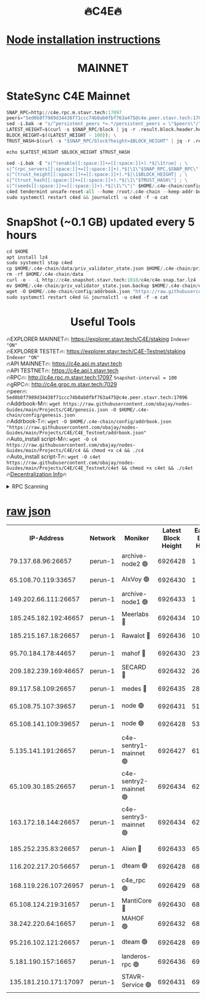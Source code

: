 <h1 align="center"> 🔥C4E🔥</h1>

[Node installation instructions](https://github.com/obajay/nodes-Guides/tree/main/Projects/C4E)
=

<h1 align="center"> MAINNET</h1>

# StateSync C4E Mainnet
```python
SNAP_RPC=http://c4e.rpc.m.stavr.tech:17097
peers="5ed0b8f7989d34438f71ccc74b0ab0fbf763a475@c4e.peer.stavr.tech:17096"
sed -i.bak -e "s/^persistent_peers *=.*/persistent_peers = \"$peers\"/" $HOME/.c4e-chain/config/config.toml
LATEST_HEIGHT=$(curl -s $SNAP_RPC/block | jq -r .result.block.header.height); \
BLOCK_HEIGHT=$((LATEST_HEIGHT - 100)); \
TRUST_HASH=$(curl -s "$SNAP_RPC/block?height=$BLOCK_HEIGHT" | jq -r .result.block_id.hash)

echo $LATEST_HEIGHT $BLOCK_HEIGHT $TRUST_HASH

sed -i.bak -E "s|^(enable[[:space:]]+=[[:space:]]+).*$|\1true| ; \
s|^(rpc_servers[[:space:]]+=[[:space:]]+).*$|\1\"$SNAP_RPC,$SNAP_RPC\"| ; \
s|^(trust_height[[:space:]]+=[[:space:]]+).*$|\1$BLOCK_HEIGHT| ; \
s|^(trust_hash[[:space:]]+=[[:space:]]+).*$|\1\"$TRUST_HASH\"| ; \
s|^(seeds[[:space:]]+=[[:space:]]+).*$|\1\"\"|" $HOME/.c4e-chain/config/config.toml
c4ed tendermint unsafe-reset-all --home /root/.c4e-chain --keep-addr-book
sudo systemctl restart c4ed && journalctl -u c4ed -f -o cat
```
# SnapShot (~0.1 GB) updated every 5 hours
```python
cd $HOME
apt install lz4
sudo systemctl stop c4ed
cp $HOME/.c4e-chain/data/priv_validator_state.json $HOME/.c4e-chain/priv_validator_state.json.backup
rm -rf $HOME/.c4e-chain/data
curl -o - -L http://c4e.snapshot.stavr.tech:1018/c4e/c4e-snap.tar.lz4 | lz4 -c -d - | tar -x -C $HOME/.c4e-chain --strip-components 2
mv $HOME/.c4e-chain/priv_validator_state.json.backup $HOME/.c4e-chain/data/priv_validator_state.json
wget -O $HOME/.c4e-chain/config/addrbook.json "https://raw.githubusercontent.com/obajay/nodes-Guides/main/Projects/C4E/addrbook.json"
sudo systemctl restart c4ed && journalctl -u c4ed -f -o cat
```
 <h1 align="center"> Useful Tools</h1>

🔥EXPLORER MAINNET🔥:  https://explorer.stavr.tech/C4E/staking            `Indexer "ON"` \
🔥EXPLORER TESTET🔥:   https://explorer.stavr.tech/C4E-Testnet/staking     `Indexer "ON"` \
🔥API MAINNET🔥:       https://c4e.api.m.stavr.tech \
🔥API TESTNET🔥:       https://c4e.api.t.stavr.tech \
🔥RPC🔥:               http://c4e.rpc.m.stavr.tech:17097                  `Snapshot-interval = 100` \
🔥gRPC🔥:              http://c4e.grpc.m.stavr.tech:7029 \
🔥peer🔥:              `5ed0b8f7989d34438f71ccc74b0ab0fbf763a475@c4e.peer.stavr.tech:17096` \
🔥Addrbook-M🔥:    ```wget https://raw.githubusercontent.com/obajay/nodes-Guides/main/Projects/C4E/genesis.json -O $HOME/.c4e-chain/config/genesis.json``` \
🔥Addrbook-T🔥:    ```wget -O $HOME/.c4e-chain/config/addrbook.json "https://raw.githubusercontent.com/obajay/nodes-Guides/main/Projects/C4E/C4E_Testnet/addrbook.json"``` \
🔥Auto_install script-M🔥: ```wget -O c4 https://raw.githubusercontent.com/obajay/nodes-Guides/main/Projects/C4E/c4 && chmod +x c4 && ./c4``` \
🔥Auto_install script-T🔥: ```wget -O c4et https://raw.githubusercontent.com/obajay/nodes-Guides/main/Projects/C4E/C4E_Testnet/c4et && chmod +x c4et && ./c4et``` \
🔥[Decentralization Info](https://github.com/obajay/StateSync-snapshots/tree/main/Projects/C4E/Decentralization)🔥




<details>
<summary>RPC Scanning</summary>

<h2 align="center"> We scan nodes in real time every 4 hours. And we provide the final result of RPC endpoints.
We cannot influence the operation of these nodes in any way. </h2>


```python
If Voting Power is higher than 0 --> then the Node is a validator of the network and may be subject to attack and be a potential threat to the chain.
```
```python
We marked such validators with a red symbol
```

</details>

[raw json](https://rpc-check.c4e.stavr.tech/c4e/rpc-c4e-result.json)
=



<table><tr><th>IP-Address</th><th>Network</th><th>Moniker</th><th>Latest Block Height</th><th>Earliest Block Height</th><th>Catching Up</th><th>Tx Index</th><th>Voting Power</th><th>Scan Time</th></tr><tr><td>79.137.68.96:26657</td><td>perun-1</td><td>archive-node2 🟢</td><td>6926428</td><td>1</td><td>False</td><td>on</td><td>0</td><td>2024-01-28T09:01:43.576907321UTC</td></tr><tr><td>65.108.70.119:33657</td><td>perun-1</td><td>AlxVoy 🟢</td><td>6926430</td><td>1</td><td>False</td><td>on</td><td>0</td><td>2024-01-28T09:01:57.834435382UTC</td></tr><tr><td>149.202.66.111:26657</td><td>perun-1</td><td>archive-node1 🟢</td><td>6926433</td><td>1</td><td>False</td><td>on</td><td>0</td><td>2024-01-28T09:02:13.972974068UTC</td></tr><tr><td>185.245.182.192:46657</td><td>perun-1</td><td>Meerlabs 🔴</td><td>6926434</td><td>1051501</td><td>False</td><td>on</td><td>527310</td><td>2024-01-28T09:02:21.321767385UTC</td></tr><tr><td>185.215.167.18:26657</td><td>perun-1</td><td>Rawalot 🔴</td><td>6926436</td><td>1090501</td><td>False</td><td>on</td><td>701423</td><td>2024-01-28T09:02:33.276818063UTC</td></tr><tr><td>95.70.184.178:44657</td><td>perun-1</td><td>mahof 🔴</td><td>6926430</td><td>2342001</td><td>False</td><td>off</td><td>1865533</td><td>2024-01-28T09:01:57.427920205UTC</td></tr><tr><td>209.182.239.169:46657</td><td>perun-1</td><td>SECARD 🔴</td><td>6926432</td><td>2616101</td><td>False</td><td>off</td><td>1136703</td><td>2024-01-28T09:02:09.231336760UTC</td></tr><tr><td>89.117.58.109:26657</td><td>perun-1</td><td>medes 🔴</td><td>6926435</td><td>2826001</td><td>False</td><td>off</td><td>1484927</td><td>2024-01-28T09:02:28.452991919UTC</td></tr><tr><td>65.108.75.107:39657</td><td>perun-1</td><td>node 🟢</td><td>6926431</td><td>5198801</td><td>False</td><td>on</td><td>0</td><td>2024-01-28T09:02:00.352332244UTC</td></tr><tr><td>65.108.141.109:39657</td><td>perun-1</td><td>node 🟢</td><td>6926428</td><td>5303301</td><td>False</td><td>on</td><td>0</td><td>2024-01-28T09:01:45.985663241UTC</td></tr><tr><td>5.135.141.191:26657</td><td>perun-1</td><td>c4e-sentry1-mainnet 🟢</td><td>6926427</td><td>6198001</td><td>False</td><td>on</td><td>0</td><td>2024-01-28T09:01:42.541227910UTC</td></tr><tr><td>65.109.30.185:26657</td><td>perun-1</td><td>c4e-sentry2-mainnet 🟢</td><td>6926434</td><td>6238301</td><td>False</td><td>on</td><td>0</td><td>2024-01-28T09:02:20.971159438UTC</td></tr><tr><td>163.172.18.144:26657</td><td>perun-1</td><td>c4e-sentry3-mainnet 🟢</td><td>6926434</td><td>6239001</td><td>False</td><td>on</td><td>0</td><td>2024-01-28T09:02:21.927563914UTC</td></tr><tr><td>185.252.235.83:26657</td><td>perun-1</td><td>Alien 🔴</td><td>6926433</td><td>6502501</td><td>False</td><td>on</td><td>1136703</td><td>2024-01-28T09:02:14.344784461UTC</td></tr><tr><td>116.202.217.20:56657</td><td>perun-1</td><td>dteam 🟢</td><td>6926428</td><td>6800901</td><td>False</td><td>on</td><td>0</td><td>2024-01-28T09:01:42.830009592UTC</td></tr><tr><td>168.119.226.107:26957</td><td>perun-1</td><td>c4e_rpc 🟢</td><td>6926429</td><td>6826428</td><td>False</td><td>on</td><td>0</td><td>2024-01-28T09:01:50.434683599UTC</td></tr><tr><td>65.108.124.219:31657</td><td>perun-1</td><td>MantiCore 🔴</td><td>6926430</td><td>6826430</td><td>False</td><td>off</td><td>193327</td><td>2024-01-28T09:01:56.976063940UTC</td></tr><tr><td>38.242.220.64:16657</td><td>perun-1</td><td>MAHOF 🟢</td><td>6926432</td><td>6885501</td><td>False</td><td>on</td><td>0</td><td>2024-01-28T09:02:11.629246242UTC</td></tr><tr><td>95.216.102.121:26657</td><td>perun-1</td><td>dteam 🟢</td><td>6926428</td><td>6915001</td><td>False</td><td>on</td><td>0</td><td>2024-01-28T09:01:43.199113935UTC</td></tr><tr><td>5.181.190.157:16657</td><td>perun-1</td><td>landeros-rpc 🟢</td><td>6926436</td><td>6922501</td><td>False</td><td>on</td><td>0</td><td>2024-01-28T09:02:32.970239646UTC</td></tr><tr><td>135.181.210.171:17097</td><td>perun-1</td><td>STAVR-Service 🟢</td><td>6926431</td><td>6924001</td><td>False</td><td>on</td><td>0</td><td>2024-01-28T09:02:00.755673132UTC</td></tr></table>
